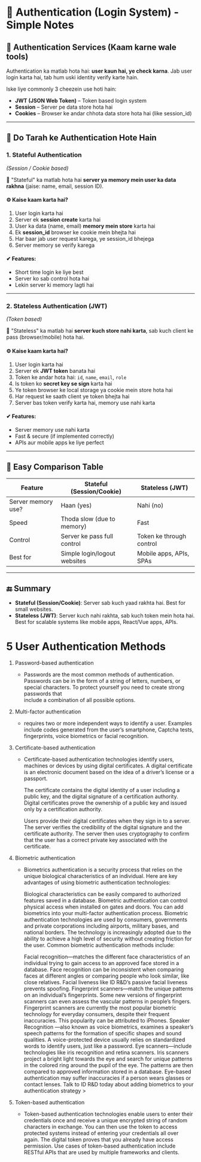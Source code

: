 # 🔐 Authentication (Login System) - Simple Notes

## 📌 Authentication Services (Kaam karne wale tools)
Authentication ka matlab hota hai: **user kaun hai, ye check karna**. Jab user login karta hai, tab hum uski identity verify karte hain.

Iske liye commonly 3 cheezein use hoti hain:

- **JWT (JSON Web Token)** – Token based login system  
- **Session** – Server pe data store hota hai  
- **Cookies** – Browser ke andar chhota data store hota hai (like session_id)

---

## 🔄 Do Tarah ke Authentication Hote Hain

### 1. **Stateful Authentication**  
_(Session / Cookie based)_

🧠 "Stateful" ka matlab hota hai **server ya memory mein user ka data rakhna** (jaise: name, email, session ID).

#### ⚙ Kaise kaam karta hai?
1. User login karta hai
2. Server ek **session create** karta hai
3. User ka data (name, email) **memory mein store** karta hai
4. Ek **session_id** browser ke cookie mein bhejta hai
5. Har baar jab user request karega, ye session_id bhejega
6. Server memory se verify karega

#### ✔ Features:
- Short time login ke liye best
- Server ko sab control hota hai
- Lekin server ki memory lagti hai

---

### 2. **Stateless Authentication (JWT)**  
_(Token based)_

🧠 "Stateless" ka matlab hai **server kuch store nahi karta**, sab kuch client ke pass (browser/mobile) hota hai.

#### ⚙ Kaise kaam karta hai?
1. User login karta hai
2. Server ek **JWT token** banata hai
3. Token ke andar hota hai: `id`, `name`, `email`, `role`
4. Is token ko **secret key se sign** karta hai
5. Ye token browser ke local storage ya cookie mein store hota hai
6. Har request ke saath client ye token bhejta hai
7. Server bas token verify karta hai, memory use nahi karta

#### ✔ Features:
- Server memory use nahi karta
- Fast & secure (if implemented correctly)
- APIs aur mobile apps ke liye perfect

---

## 🧾 Easy Comparison Table

| Feature             | Stateful (Session/Cookie)    | Stateless (JWT)               |
|---------------------|------------------------------|-------------------------------|
| Server memory use?  | Haan (yes)                   | Nahi (no)                     |
| Speed               | Thoda slow (due to memory)   | Fast                          |
| Control             | Server ke pass full control  | Token ke through control      |
| Best for            | Simple login/logout websites | Mobile apps, APIs, SPAs       |

---

## 🔚 Summary

- **Stateful (Session/Cookie)**: Server sab kuch yaad rakhta hai. Best for small websites.
- **Stateless (JWT)**: Server kuch nahi rakhta, sab kuch token mein hota hai. Best for scalable systems like mobile apps, React/Vue apps, APIs.
# 5 User Authentication Methods
1. Password-based authentication

   - Passwords are the most common methods of authentication. Passwords can be in the form of a string of letters, numbers, or special characters. To protect yourself you need to create strong passwords that       
      include a combination of all possible options. 

2. Multi-factor authentication

   - requires two or more independent ways to identify a user. Examples include codes generated from the user’s smartphone, Captcha tests, fingerprints, voice biometrics or facial recognition. 

3. Certificate-based authentication

   -  Certificate-based authentication technologies identify users, machines or devices by using digital certificates. A digital certificate is an electronic document based on the idea of a driver’s license or         a passport. 

      The certificate contains the digital identity of a user including a public key, and the digital signature of a certification authority. Digital certificates prove the ownership of a public key and issued         only by a certification authority. 

      Users provide their digital certificates when they sign in to a server. The server verifies the credibility of the digital signature and the certificate authority. The server then uses cryptography to             confirm that the user has a correct private key associated with the certificate.

4. Biometric authentication

   - Biometrics authentication is a security process that relies on the unique biological characteristics of an individual. Here are key advantages of using biometric authentication technologies:

      Biological characteristics can be easily compared to authorized features saved in a database. 
      Biometric authentication can control physical access when installed on gates and doors. 
      You can add biometrics into your multi-factor authentication process.
      Biometric authentication technologies are used by consumers, governments and private corporations including airports, military bases, and national borders. The technology is increasingly adopted due to           the ability to achieve a high level of security without creating friction for the user. Common biometric authentication methods include:

      Facial recognition—matches the different face characteristics of an individual trying to gain access to an approved face stored in a database. Face recognition can be inconsistent when comparing faces at         different angles or comparing people who look similar, like close relatives. Facial liveness like ID R&D’s passive facial liveness prevents spoofing.
      Fingerprint scanners—match the unique patterns on an individual’s fingerprints. Some new versions of fingerprint scanners can even assess the vascular patterns in people’s fingers. Fingerprint scanners         are currently the most popular biometric technology for everyday consumers, despite their frequent inaccuracies. This popularity can be attributed to iPhones.
      Speaker Recognition —also known as voice biometrics, examines a speaker’s speech patterns for the formation of specific shapes and sound qualities. A voice-protected device usually relies on standardized       words to identify users, just like a password.
      Eye scanners—include technologies like iris recognition and retina scanners. Iris scanners project a bright light towards the eye and search for unique patterns in the colored ring around the pupil of the       eye. The patterns are then compared to approved information stored in a database. Eye-based authentication may suffer inaccuracies if a person wears glasses or contact lenses.
      Talk to ID R&D today about adding biometrics to your authentication strategy >
5. Token-based authentication

   - Token-based authentication technologies enable users to enter their credentials once and receive a unique encrypted string of random characters in exchange. You can then use the token to access protected         systems instead of entering your credentials all over again. The digital token proves that you already have access permission. Use cases of token-based authentication include RESTful APIs that are used by       multiple frameworks and clients.

